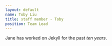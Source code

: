 ```yaml
---
layout: default
name: Toby Liu
title: staff member - Toby
position: Team Lead
---
```


Jane has worked on Jekyll for the past *ten years*.
